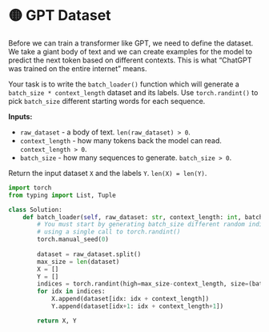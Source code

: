# 🟡 GPT Dataset

Before we can train a transformer like GPT, we need to define the dataset. We take a giant body of text and we can create examples for the model to predict the next token based on different contexts. This is what “ChatGPT was trained on the entire internet” means.

Your task is to write the `batch_loader()` function which will generate a `batch_size * context_length` dataset and its labels. Use `torch.randint()` to pick `batch_size` different starting words for each sequence.

**Inputs:**

* `raw_dataset` - a body of text. `len(raw_dataset) > 0`.
* `context_length` - how many tokens back the model can read. `context_length > 0`.
* `batch_size` - how many sequences to generate. `batch_size > 0`.

Return the input dataset `X` and the labels `Y`. `len(X) = len(Y)`.

```python
import torch
from typing import List, Tuple

class Solution:
    def batch_loader(self, raw_dataset: str, context_length: int, batch_size: int) -> Tuple[List[List[str]]]:
        # You must start by generating batch_size different random indices in the appropriate range
        # using a single call to torch.randint()
        torch.manual_seed(0)
        
        dataset = raw_dataset.split()
        max_size = len(dataset)
        X = []
        Y = []
        indices = torch.randint(high=max_size-context_length, size=(batch_size,))
        for idx in indices:
            X.append(dataset[idx: idx + context_length])
            Y.append(dataset[idx+1: idx + context_length+1])

        return X, Y
```
